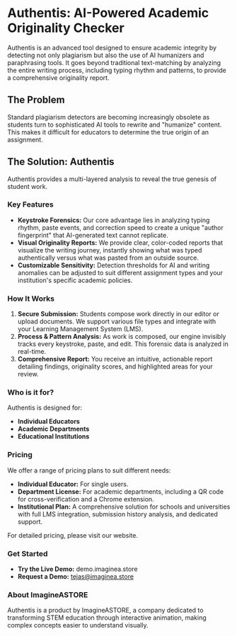 # Authentis: AI-Powered Academic Originality Checker

Authentis is an advanced tool designed to ensure academic integrity by detecting not only plagiarism but also the use of AI humanizers and paraphrasing tools. It goes beyond traditional text-matching by analyzing the entire writing process, including typing rhythm and patterns, to provide a comprehensive originality report.

## The Problem

Standard plagiarism detectors are becoming increasingly obsolete as students turn to sophisticated AI tools to rewrite and "humanize" content. This makes it difficult for educators to determine the true origin of an assignment.

## The Solution: Authentis

Authentis provides a multi-layered analysis to reveal the true genesis of student work.

### Key Features

*   **Keystroke Forensics:** Our core advantage lies in analyzing typing rhythm, paste events, and correction speed to create a unique "author fingerprint" that AI-generated text cannot replicate.
*   **Visual Originality Reports:** We provide clear, color-coded reports that visualize the writing journey, instantly showing what was typed authentically versus what was pasted from an outside source.
*   **Customizable Sensitivity:** Detection thresholds for AI and writing anomalies can be adjusted to suit different assignment types and your institution's specific academic policies.

### How It Works

1.  **Secure Submission:** Students compose work directly in our editor or upload documents. We support various file types and integrate with your Learning Management System (LMS).
2.  **Process & Pattern Analysis:** As work is composed, our engine invisibly tracks every keystroke, paste, and edit. This forensic data is analyzed in real-time.
3.  **Comprehensive Report:** You receive an intuitive, actionable report detailing findings, originality scores, and highlighted areas for your review.

### Who is it for?

Authentis is designed for:

*   **Individual Educators**
*   **Academic Departments**
*   **Educational Institutions**

### Pricing

We offer a range of pricing plans to suit different needs:

*   **Individual Educator:** For single users.
*   **Department License:** For academic departments, including a QR code for cross-verification and a Chrome extension.
*   **Institutional Plan:** A comprehensive solution for schools and universities with full LMS integration, submission history analysis, and dedicated support.

For detailed pricing, please visit our website.

### Get Started

*   **Try the Live Demo:** demo.imaginea.store
*   **Request a Demo:** tejas@imaginea.store
### About ImagineASTORE

Authentis is a product by ImagineASTORE, a company dedicated to transforming STEM education through interactive animation, making complex concepts easier to understand visually.
